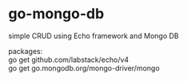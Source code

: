 # go-mongo-db
simple CRUD using Echo framework and Mongo DB

packages:\
go get github.com/labstack/echo/v4\
go get go.mongodb.org/mongo-driver/mongo
